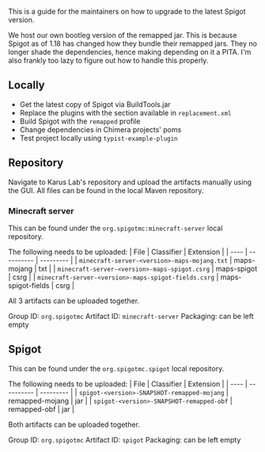This is a guide for the maintainers on how to upgrade to the latest Spigot version.

We host our own bootleg version of the remapped jar. This is because Spigot as of 1.18
has changed how they bundle their remapped jars. They no longer shade the dependencies,
hence making depending on it a PITA. I'm also frankly too lazy to figure out how to handle
this properly.

## Locally

* Get the latest copy of Spigot via BuildTools.jar
* Replace the plugins with the section available in `replacement.xml`
* Build Spigot with the `remapped` profile
* Change dependencies in Chimera projects' poms
* Test project locally using `typist-example-plugin`

## Repository

Navigate to Karus Lab's repository and upload the artifacts manually using the GUI.
All files can be found in the local Maven repository.

### Minecraft server

This can be found under the `org.spigotmc:minecraft-server` local repository.

The following needs to be uploaded:
| File | Classifier | Extension |
| ---- | ---------- | --------- |
| `minecraft-server-<version>-maps-mojang.txt` | maps-mojang | txt |
| `minecraft-server-<version>-maps-spigot.csrg` | maps-spigot | csrg |
| `minecraft-server-<version>-maps-spigot-fields.csrg` | maps-spigot-fields | csrg |

All 3 artifacts can be uploaded together.

Group ID: `org.spigotmc`
Artifact ID: `minecraft-server`
Packaging: can be left empty

## Spigot

This can be found under the `org.spigotmc.spigot` local repository.

The following needs to be uploaded:
| File | Classifier | Extension |
| ---- | ---------- | --------- |
| `spigot-<version>-SNAPSHOT-remapped-mojang` | remapped-mojang | jar |
| `spigot-<version>-SNAPSHOT-remapped-obf` | remapped-obf | jar |

Both artifacts can be uploaded together.

Group ID: `org.spigotmc`
Artifact ID: `spigot`
Packaging: can be left empty
